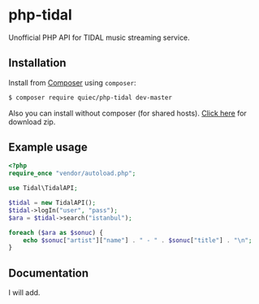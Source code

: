 # php-tidal

Unofficial PHP API for TIDAL music streaming service.

## Installation

Install from [Composer](https://getcomposer.org/) using `composer`:

``` bash
$ composer require quiec/php-tidal dev-master
```
Also you can install without composer (for shared hosts). [Click here](https://github.com/Quiec/php-tidal/releases/download/1.0.0/tidalphp.zip) for download zip.

## Example usage

``` php
<?php
require_once "vendor/autoload.php";

use Tidal\TidalAPI;

$tidal = new TidalAPI();
$tidal->logIn("user", "pass");
$ara = $tidal->search("istanbul");

foreach ($ara as $sonuc) {
    echo $sonuc["artist"]["name"] . " - " . $sonuc["title"] . "\n";
}
```

## Documentation

I will add.
